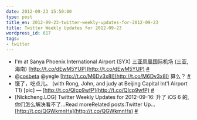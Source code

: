 ```yaml
---
date: 2012-09-23 15:50:00
type: post
title_en: 2012-09-23-twitter-weekly-updates-for-2012-09-23
title: Twitter Weekly Updates for 2012-09-23
wordpress_id: 617
tags:
- twitter
---
```

	
* I'm at Sanya Phoenix International Airport (SYX) 三亚凤凰国际机场 (三亚, 海南) [http://t.co/dEwM5YUP](http://t.co/dEwM5YUP)  [#](http://twitter.com/nickcheng/statuses/249825861023449088)
* @[cosbeta](http://twitter.com/cosbeta) @yegle [http://t.co/M6Dv3x8I](http://t.co/M6Dv3x8I) 算么？  [#](http://twitter.com/nickcheng/statuses/249053817314893824)
* 饿了，吃点儿。 (with Rong, John, and judy at Beijing Capital Int'l Airport T1) [pic] — [http://t.co/QIcp9wfP](http://t.co/QIcp9wfP)  [#](http://twitter.com/nickcheng/statuses/248295915671146497)
* [Nickcheng.LOG] Twitter Weekly Updates for 2012-09-16: 升了 iOS 6 的, 你们怎么解决看不了...Read moreRelated posts:Twitter Up... [http://t.co/QGWkmnHs](http://t.co/QGWkmnHs)  [#](http://twitter.com/nickcheng/statuses/247362227521323008)
